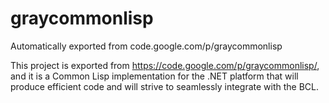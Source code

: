# graycommonlisp
Automatically exported from code.google.com/p/graycommonlisp

This project is exported from https://code.google.com/p/graycommonlisp/, and it is a Common Lisp implementation for the .NET platform that will produce efficient code and will strive to seamlessly integrate with the BCL. 

